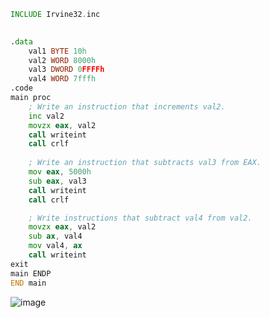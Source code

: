 ```asm
INCLUDE Irvine32.inc

	
.data
	val1 BYTE 10h
	val2 WORD 8000h
	val3 DWORD 0FFFFh
	val4 WORD 7fffh
.code
main proc
	; Write an instruction that increments val2.
	inc val2
	movzx eax, val2
	call writeint
	call crlf
	
	; Write an instruction that subtracts val3 from EAX.
	mov eax, 5000h
	sub eax, val3
	call writeint
	call crlf

	; Write instructions that subtract val4 from val2.
	movzx eax, val2
	sub ax, val4
	mov val4, ax
	call writeint
exit
main ENDP
END main
```
![image](https://github.com/user-attachments/assets/d13d0d31-acc0-4dbf-af1e-96985d665e69)

